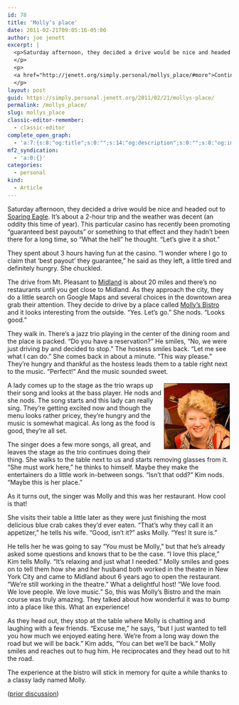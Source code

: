 ```yaml
---
id: 78
title: 'Molly’s place'
date: 2011-02-21T09:05:16-05:00
author: joe jenett
excerpt: |
  <p>Saturday afternoon, they decided a drive would be nice and headed out to <a href="http://www.soaringeaglecasino.com/">Soaring Eagle</a>. It's about a 2-hour trip and the weather was decent (an oddity this time of year). This particular casino has recently been promoting "guaranteed best payouts" or something to that effect and they hadn't been there for a long time, so "What the hell" he thought. "Let's give it a shot."
  </p>
  <p>
  <a href="http://jenett.org/simply.personal/mollys_place/#more">Continue reading "Molly's place" &raquo;</a>
  </p>
layout: post
guid: https://simply.personal.jenett.org/2011/02/21/mollys-place/
permalink: /mollys_place/
slug: mollys_place
classic-editor-remember:
  - classic-editor
complete_open_graph:
  - 'a:7:{s:8:"og:title";s:0:"";s:14:"og:description";s:0:"";s:8:"og:image";s:0:"";s:7:"og:type";s:0:"";s:12:"twitter:card";s:7:"summary";s:19:"twitter:description";s:0:"";s:15:"twitter:creator";s:0:"";}'
mf2_syndication:
  - 'a:0:{}'
categories:
  - personal
kind:
  - Article
---
```

Saturday afternoon, they decided a drive would be nice and headed out to [Soaring Eagle](http://www.soaringeaglecasino.com/). It’s about a 2-hour trip and the weather was decent (an oddity this time of year). This particular casino has recently been promoting &#8220;guaranteed best payouts&#8221; or something to that effect and they hadn’t been there for a long time, so &#8220;What the hell&#8221; he thought. &#8220;Let’s give it a shot.&#8221; 

<!--more-->

They spent about 3 hours having fun at the casino. &#8220;I wonder where I go to claim that &#8216;best payout’ they guarantee,&#8221; he said as they left, a little tired and definitely hungry. She chuckled. 

The drive from Mt. Pleasant to [Midland](http://en.wikipedia.org/wiki/Midland,_Michigan) is about 20 miles and there’s no restaurants until you get close to Midland. As they approach the city, they do a little search on Google Maps and several choices in the downtown area grab their attention. They decide to drive by a place called [Molly’s Bistro](http://mollysbistro.com/) and it looks interesting from the outside. &#8220;Yes. Let’s go.&#8221; She nods. &#8220;Looks good.&#8221; 

They walk in. There’s a jazz trio playing in the center of the dining room and the place is packed. &#8220;Do you have a reservation?&#8221; He smiles, &#8220;No, we were just driving by and decided to stop.&#8221; The hostess smiles back. &#8220;Let me see what I can do.&#8221; She comes back in about a minute. &#8220;This way please.&#8221; They’re hungry and thankful as the hostess leads them to a table right next to the music. &#8220;Perfect!&#8221; And the music sounded sweet. 

<img src="../images/molly.jpg" alt="Molly" style="position:relative;float:right;margin:4px;" /> A lady comes up to the stage as the trio wraps up their song and looks at the bass player. He nods and she nods. The song starts and this lady can really sing. They’re getting excited now and though the menu looks rather pricey, they’re hungry and the music is somewhat magical. As long as the food is good, they’re all set. 

The singer does a few more songs, all great, and leaves the stage as the trio continues doing their thing. She walks to the table next to us and starts removing glasses from it. &#8220;She must work here,&#8221; he thinks to himself. Maybe they make the entertainers do a little work in-between songs. &#8220;Isn’t that odd?&#8221; Kim nods. &#8220;Maybe this is her place.&#8221; 

As it turns out, the singer was Molly and this was her restaurant. How cool is that! 

She visits their table a little later as they were just finishing the most delicious blue crab cakes they’d ever eaten. &#8220;That’s why they call it an appetizer,&#8221; he tells his wife. &#8220;Good, isn’t it?&#8221; asks Molly. &#8220;Yes! It sure is.&#8221; 

He tells her he was going to say &#8220;You must be Molly,&#8221; but that he’s already asked some questions and knows that to be the case. &#8220;I love this place,&#8221; Kim tells Molly. &#8220;It’s relaxing and just what I needed.&#8221; Molly smiles and goes on to tell them how she and her husband both worked in the theatre in New York City and came to Midland about 6 years ago to open the restaurant. &#8220;We’re still working in the theatre.&#8221; What a delightful host! &#8220;We love food. We love people. We love music.&#8221; So, this was Molly’s Bistro and the main course was truly amazing. They talked about how wonderful it was to bump into a place like this. What an experience! 

As they head out, they stop at the table where Molly is chatting and laughing with a few friends. &#8220;Excuse me,&#8221; he says, &#8220;but I just wanted to tell you how much we enjoyed eating here. We’re from a long way down the road but we will be back.&#8221; Kim adds, &#8220;You can bet we’ll be back.&#8221; Molly smiles and reaches out to hug him. He reciprocates and they head out to hit the road. 

The experience at the bistro will stick in memory for quite a while thanks to a classy lady named Molly. 

([prior discussion](https://disqus.com/home/discussion/jenettsimplypersonal/jenettsimplypersonal_mollys_place/))